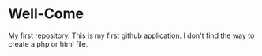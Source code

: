 # Well-Come
My first repository.
This is my first github application. I don't find the way to create a php or html file.
